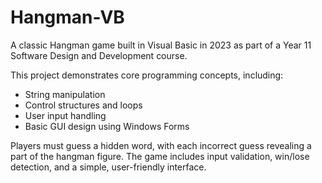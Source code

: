 # Hangman-VB
A classic Hangman game built in Visual Basic in 2023 as part of a Year 11 Software Design and Development course.

This project demonstrates core programming concepts, including:

- String manipulation
- Control structures and loops
- User input handling
- Basic GUI design using Windows Forms

Players must guess a hidden word, with each incorrect guess revealing a part of the hangman figure. The game includes input validation, win/lose detection, and a simple, user-friendly interface.

